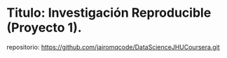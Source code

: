 # Titulo: Investigación Reproducible (Proyecto 1).
repositorio: https://github.com/jairomqcode/DataScienceJHUCoursera.git

